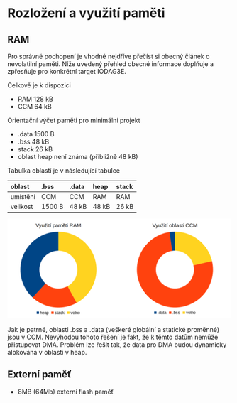 # Rozložení a využití paměti

## RAM

Pro správné pochopení je vhodné nejdříve přečíst si obecný článek o nevolatilní paměti. Níže uvedený přehled obecné informace doplňuje a zpřesňuje pro konkrétní target IODAG3E.

Celkově je k dispozici

* RAM 128 kB
* CCM 64 kB

Orientační výčet paměti pro minimální projekt

* .data 1500 B
* .bss 48 kB
* stack 26 kB
* oblast heap není známa \(přibližně 48 kB\)

Tabulka oblastí je v následující tabulce

| oblast | .bss | .data | heap | stack |
| :--- | :--- | :--- | :--- | :--- |
| umístění | CCM | CCM | RAM | RAM |
| velikost | 1500 B | 48 kB | 48 kB | 26 kB |

![](../../../../.gitbook/assets/ram_ccm.png)

Jak je patrné, oblasti .bss a .data \(veškeré globální a statické proměnné\) jsou v CCM. Nevýhodou tohoto řešení je fakt, že k těmto datům nemůže přistupovat DMA. Problém lze řešit tak, že data pro DMA budou dynamicky alokována v oblasti v heap.

## Externí paměť

* 8MB \(64Mb\) externí flash paměť

